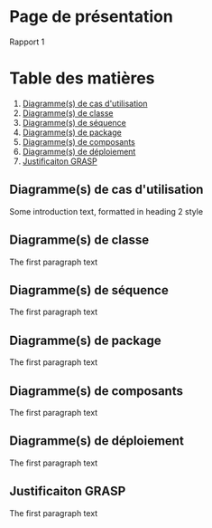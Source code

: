 # Page de présentation

Rapport 1

# Table des matières
1. [Diagramme(s) de cas d'utilisation](#cas)
2. [Diagramme(s) de classe](#classe)
3. [Diagramme(s) de séquence](#sequence)
4. [Diagramme(s) de package](#package)
5. [Diagramme(s) de composants](#comp)
6. [Diagramme(s) de déploiement](#dep)
6. [Justificaiton GRASP](#grasp)

## Diagramme(s) de cas d'utilisation <a name="cas"></a>
Some introduction text, formatted in heading 2 style

## Diagramme(s) de classe <a name="classe"></a>
The first paragraph text

## Diagramme(s) de séquence <a name="sequence"></a>
The first paragraph text

## Diagramme(s) de package <a name="package"></a>
The first paragraph text

## Diagramme(s) de composants <a name="comp"></a>
The first paragraph text

## Diagramme(s) de déploiement <a name="dep"></a>
The first paragraph text

## Justificaiton GRASP <a name="grasp"></a>
The first paragraph text
